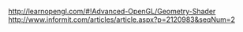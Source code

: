 http://learnopengl.com/#!Advanced-OpenGL/Geometry-Shader
http://www.informit.com/articles/article.aspx?p=2120983&seqNum=2